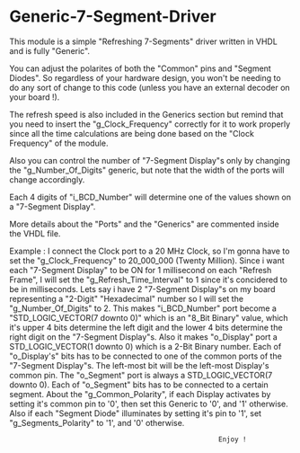 # Generic-7-Segment-Driver
This module is a simple "Refreshing 7-Segments" driver written in VHDL and is fully "Generic".

You can adjust the polarites of both the "Common" pins and "Segment Diodes". So regardless of your hardware design, you won't be needing to do any sort of change to this code (unless you have an external decoder on your board !).

The refresh speed is also included in the Generics section but remind that you need to insert the "g_Clock_Frequency" correctly for it to work properly since all the time calculations are being done based on the "Clock Frequency" of the module.

Also you can control the number of "7-Segment Display"s only by changing the "g_Number_Of_Digits" generic, but note that the width of the ports will change accordingly.

Each 4 digits of "i_BCD_Number" will determine one of the values shown on a "7-Segment Display".

More details about the "Ports" and the "Generics" are commented inside the VHDL file.

Example : I connect the Clock port to a 20 MHz Clock, so I'm gonna have to set the "g_Clock_Frequency" to 20_000_000 (Twenty Million).
          Since i want each "7-Segment Display" to be ON for 1 millisecond on each "Refresh Frame", I will set the
          "g_Refresh_Time_Interval" to 1 since it's concidered to be in milliseconds.
          Lets say i have 2 "7-Segment Display"s on my board representing a "2-Digit" "Hexadecimal" number so I will set the
          "g_Number_Of_Digits" to 2. This makes "i_BCD_Number" port become a "STD_LOGIC_VECTOR(7 downto 0)" which is an "8_Bit Binary"               value, which it's upper 4 bits determine the left digit and the lower 4 bits determine the right digit on the                             "7-Segment Display"s. Also it makes "o_Display" port a STD_LOGIC_VECTOR(1 downto 0) which is a 2-Bit Binary number.
          Each of "o_Display's" bits has to be connected to one of the common ports of the "7-Segment Display"s.
          The left-most bit will be the left-most Display's common pin.
          The "o_Segment" port is always a STD_LOGIC_VECTOR(7 downto 0). Each of "o_Segment" bits has to be connected to a certain                   segment.
          About the "g_Common_Polarity", if each Display activates by setting it's common pin to '0', then set this Generic to '0', and             '1' otherwise.
          Also if each "Segment Diode" illuminates by setting it's pin to '1', set "g_Segments_Polarity" to '1', and '0' otherwise.
          
                                                        Enjoy !
